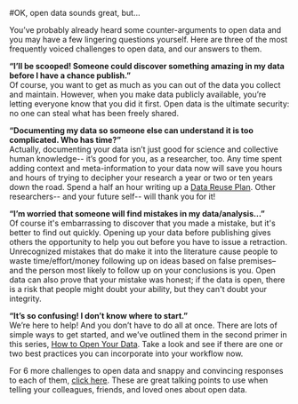 #OK, open data sounds great, but...

You’ve probably already heard some counter-arguments to open data and you may have a few lingering questions yourself. Here are three of the most frequently voiced challenges to open data, and our answers to them.  

**“I’ll be scooped! Someone could discover something amazing in my data before I have a chance publish.”**  
Of course, you want to get as much as you can out of the data you collect and maintain. However, when you make data publicly available, you’re letting everyone know that you did it first.  Open data is the ultimate security: no one can steal what has been freely shared.

**“Documenting my data so someone else can understand it is too complicated. Who has time?”**  
Actually, documenting your data isn’t just good for science and collective human knowledge-- it’s good for you, as a researcher, too. Any time spent adding context and meta-information to your data now will save you hours and hours of trying to decipher your research a year or two or ten years down the road.  Spend a half an hour writing up a [Data Reuse Plan](http://mozillascience.github.io/working-open-workshop/data_reuse/). Other researchers-- and your future self-- will thank you for it!

**“I’m worried that someone will find mistakes in my data/analysis…”**  
Of course it's embarrassing to discover that you made a mistake, but it's better to find out quickly. Opening up your data before publishing gives others the opportunity to help you out before you have to issue a retraction. Unrecognized mistakes that do make it into the literature cause people to waste time/effort/money following up on ideas based on false premises– and the person most likely to follow up on your conclusions is you. Open data can also prove that your mistake was honest; if the data is open, there is a risk that people might doubt your ability, but they can't doubt your integrity.

**“It’s so confusing! I don’t know where to start.”**  
We’re here to help! And you don’t have to do all at once. There are lots of simple ways to get started, and we’ve outlined them in the second primer in this series, [How to Open Your Data](2-how-to.md). Take a look and see if there are one or two best practices you can incorporate into your workflow now. 

For 6 more challenges to open data and snappy and convincing responses to each of them, [click here](https://github.com/mozillascience/open-data-training/blob/master/Materials/Handouts/ODChallengesQI.md). These are great talking points to use when telling your colleagues, friends, and loved ones about open data. 
